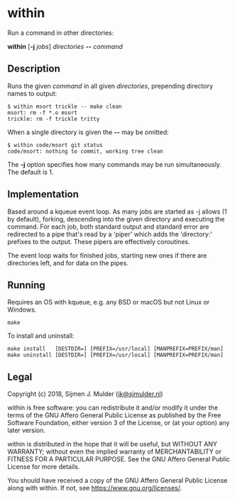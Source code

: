 within
======

Run a command in other directories:

**within** [**-j** *jobs*] *directories* **--** *command*


Description
-----------

Runs the given *command* in all given *directories*,
prepending directory names to output:

    $ within msort trickle -- make clean
    msort: rm -f *.o msort
    trickle: rm -f trickle tritty

When a single directory is given the **--** may be omitted:

    $ within code/msort git status
    code/msort: nothing to commit, working tree clean

The **-j** option specifies how many commands may be run simultaneously.
The default is 1.


Implementation
--------------

Based around a kqueue event loop. As many jobs are started as -j allows (1
by default), forking, descending into the given directory and executing the
command. For each job, both standard output and standard error are
redirected to a pipe that's read by a 'piper' which adds the 'directory:'
prefixes to the output. These pipers are effectively coroutines.

The event loop waits for finished jobs, starting new ones if there are
directories left, and for data on the pipes.


Running
-------

Requires an OS with kqueue, e.g. any BSD or macOS but not Linux or Windows.

    make

To install and uninstall:

    make install   [DESTDIR=] [PREFIX=/usr/local] [MANPREFIX=PREFIX/man]
    make uninstall [DESTDIR=] [PREFIX=/usr/local] [MANPREFIX=PREFIX/man]


Legal
-----

Copyright (c) 2018, Sijmen J. Mulder (<ik@sjmulder.nl>)

within is free software: you can redistribute it and/or modify it under
the terms of the GNU Affero General Public License as published by the Free
Software Foundation, either version 3 of the License, or (at your option)
any later version.

within is distributed in the hope that it will be useful, but WITHOUT ANY
WARRANTY; without even the implied warranty of MERCHANTABILITY or FITNESS
FOR A PARTICULAR PURPOSE. See the GNU Affero General Public License for
more details.

You should have received a copy of the GNU Affero General Public License
along with within. If not, see <https://www.gnu.org/licenses/>.
